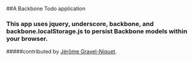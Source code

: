 ##A Backbone Todo application

### This app uses jquery, underscore, backbone, and backbone.localStorage.js to persist Backbone models within your browser.

#####contributed by  [Jérôme Gravel-Niquet](http://jgn.me/).
